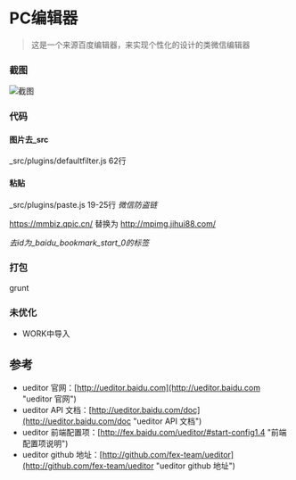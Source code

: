 # PC编辑器
> 这是一个来源百度编辑器，来实现个性化的设计的类微信编辑器


### 截图
![截图](https://github.com/weswu/wu-editor/raw/master/thems/default/images/demo.png)

### 代码
#### 图片去_src
_src/plugins/defaultfilter.js  62行

#### 粘贴
_src/plugins/paste.js  19-25行
*微信防盗链*

https://mmbiz.qpic.cn/ 替换为 http://mpimg.jihui88.com/

*去id为_baidu_bookmark_start_0的标签*



### 打包
grunt


### 未优化
- WORK中导入


## 参考 ##
- ueditor 官网：[http://ueditor.baidu.com](http://ueditor.baidu.com "ueditor 官网")
- ueditor API 文档：[http://ueditor.baidu.com/doc](http://ueditor.baidu.com/doc "ueditor API 文档")
- ueditor 前端配置项：[http://fex.baidu.com/ueditor/#start-config1.4 "前端配置项说明")
- ueditor github 地址：[http://github.com/fex-team/ueditor](http://github.com/fex-team/ueditor "ueditor github 地址")
